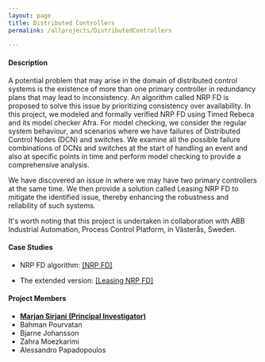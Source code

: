 ```yaml
---
layout: page
title: Distributed Controllers
permalink: /allprojects/DistributedControllers

---
```


#### Description
A potential problem that may arise in the domain of distributed control systems is the existence of more than one primary controller in redundancy plans that may lead to inconsistency. An algorithm called NRP FD is proposed to solve this issue by prioritizing consistency over availability. 
In this project, we modeled and formally verified NRP FD using Timed Rebeca and its model checker Afra. 
For model checking, we consider the regular system behaviour, and scenarios where we have failures of Distributed Control Nodes (DCN) and switches. We examine all the possible failure combinations of DCNs and switches at the start of handling an event and also at specific points in time and perform model checking to provide a comprehensive analysis.

We have discovered an issue in where we may have two primary controllers at the same time. We then provide a solution called Leasing NRP FD to mitigate the identified issue, thereby enhancing the robustness and reliability of such systems. 

It's worth noting that this project is undertaken in collaboration with ABB Industrial Automation, Process Control Platform, in Västerås, Sweden.

#### Case Studies
* NRP FD algorithm: [ [NRP FD] ](/assets/projects/DistributedControllers/NRPFD.zip)

* The extended version: [ [Leasing NRP FD] ](/assets/projects/DistributedControllers/LeasingNRPFD.zip)

#### Project Members
* **<u>Marjan Sirjani (Principal Investigator)</u>**
* Bahman Pourvatan
* Bjarne Johansson
* Zahra Moezkarimi
* Alessandro Papadopoulos


